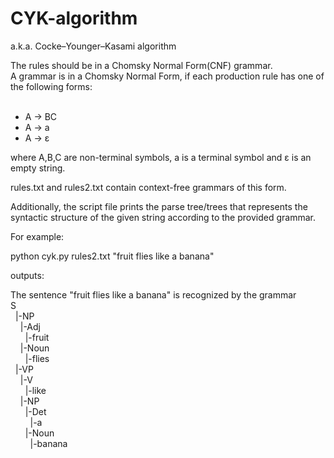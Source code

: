 # CYK-algorithm

a.k.a. Cocke–Younger–Kasami algorithm 

The rules should be in a Chomsky Normal Form(CNF) grammar. <br />
A grammar is in a Chomsky Normal Form, if each production rule has one of the following forms: <br /><br />
* A -> BC <br />
* A -> a <br />
* A -> ε <br />

where A,B,C are non-terminal symbols, a is a terminal symbol and ε is an empty string. <br />

rules.txt and rules2.txt contain context-free grammars of this form. <br />

Additionally, the script file prints the parse tree/trees that represents the syntactic structure of the given string according to the provided grammar. <br />

For example:

python cyk.py rules2.txt "fruit flies like a banana" <br />

outputs:

The sentence "fruit flies like a banana" is recognized by the grammar <br />
S <br />
&nbsp; |-NP <br />
&nbsp; &nbsp; |-Adj <br />
&nbsp; &nbsp; &nbsp;    |-fruit <br />
&nbsp; &nbsp; |-Noun <br />
&nbsp; &nbsp; &nbsp;    |-flies <br />
&nbsp; |-VP <br />
&nbsp; &nbsp;  |-V <br />
&nbsp; &nbsp; &nbsp;   |-like <br />
&nbsp; &nbsp;  |-NP <br />
&nbsp; &nbsp; &nbsp; |-Det <br />
&nbsp; &nbsp; &nbsp; &nbsp;     |-a <br />
&nbsp; &nbsp; &nbsp;   |-Noun <br />
&nbsp; &nbsp; &nbsp; &nbsp;     |-banana <br />
